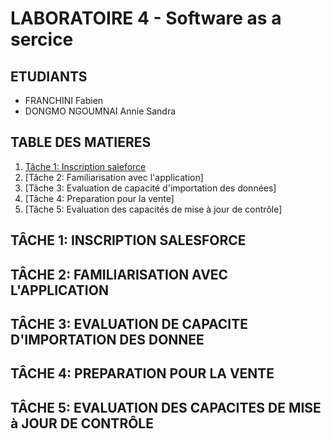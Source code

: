 # LABORATOIRE 4 - Software as a sercice 

## ETUDIANTS 

* FRANCHINI Fabien
* DONGMO NGOUMNAI Annie Sandra

## TABLE DES MATIERES 

1. [Tâche 1: Inscription saleforce](#t%C3%82che-1-inscription-salesforce)
2. [Tâche 2: Familiarisation avec l'application]
3. [Tâche 3: Evaluation de capacité d'importation des données]
4. [Tâche 4: Preparation pour la vente]
5. [Tâche 5: Evaluation des capacités de mise à jour de contrôle]

## TÂCHE 1: INSCRIPTION SALESFORCE 

## TÂCHE 2: FAMILIARISATION AVEC L'APPLICATION
## TÂCHE 3: EVALUATION DE CAPACITE D'IMPORTATION DES DONNEE
## TÂCHE 4: PREPARATION POUR LA VENTE
## TÂCHE 5: EVALUATION DES CAPACITES DE MISE à JOUR DE CONTRÔLE
